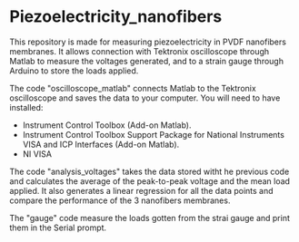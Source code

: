 # Piezoelectricity_nanofibers
This repository is made for measuring piezoelectricity in PVDF nanofibers membranes. It allows connection with Tektronix oscilloscope through Matlab to measure the voltages generated, and to a strain gauge through Arduino to store the loads applied.

The code "oscilloscope_matlab" connects Matlab to the Tektronix oscilloscope and saves the data to your computer. You will need to have installed:
- Instrument Control Toolbox (Add-on Matlab).
- Instrument Control Toolbox Support Package for National Instruments VISA and ICP Interfaces (Add-on Matlab).
- NI VISA

The code "analysis_voltages" takes the data stored witht he previous code and calculates the average of the peak-to-peak voltage and the mean load applied. It also generates a linear regression for all the data points and compare the performance of the 3 nanofibers membranes.

The "gauge" code measure the loads gotten from the strai gauge and print them in the Serial prompt. 
